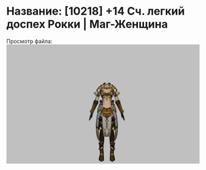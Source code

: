 # Название: [10218] +14 Сч. легкий доспех Рокки | Маг-Женщина

Просмотр файла:
![p050032.png](p050032.png)